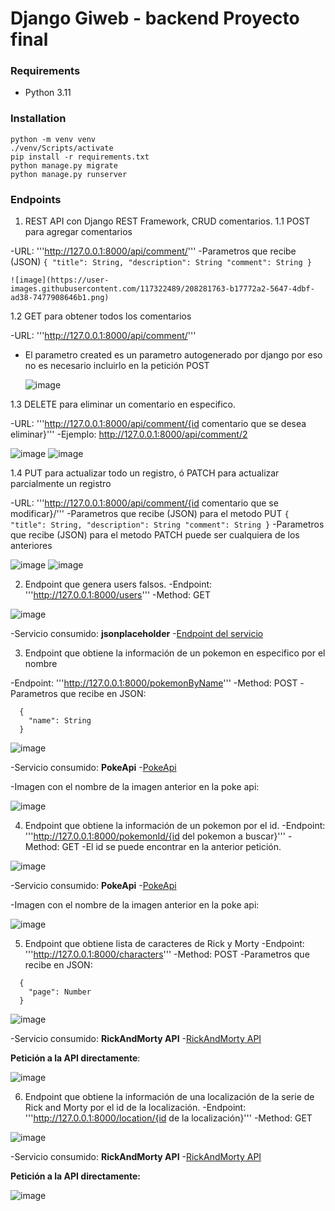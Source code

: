 # Django Giweb - backend Proyecto final

### Requirements

* Python 3.11

### Installation

```
python -m venv venv
./venv/Scripts/activate
pip install -r requirements.txt
python manage.py migrate
python manage.py runserver
```


### Endpoints

1. REST API con Django REST Framework, CRUD comentarios.
  1.1 POST para agregar comentarios
  
  -URL: '''http://127.0.0.1:8000/api/comment/'''
  -Parametros que recibe (JSON)
    ```
    {
      "title": String,
      "description": String
      "comment": String
    }
    ```
    
    ![image](https://user-images.githubusercontent.com/117322489/208281763-b17772a2-5647-4dbf-ad38-7477908646b1.png)

 1.2 GET para obtener todos los comentarios
 
  -URL: '''http://127.0.0.1:8000/api/comment/'''
    
  - El parametro created es un parametro autogenerado por django por eso no es necesario incluirlo en la petición POST
    
    ![image](https://user-images.githubusercontent.com/117322489/208281784-bde4edfb-d1cc-41ba-b94d-83a761567f05.png)

 1.3 DELETE para eliminar un comentario en especifico.
 
  -URL: '''http://127.0.0.1:8000/api/comment/{id comentario que se desea eliminar}'''
  -Ejemplo: http://127.0.0.1:8000/api/comment/2
    
   ![image](https://user-images.githubusercontent.com/117322489/208281808-dab0cc52-e671-473b-b169-fa53287c204d.png)
   ![image](https://user-images.githubusercontent.com/117322489/208281869-2fe49190-4a50-4d0a-a904-1c4d1c30dddc.png)

 1.4 PUT para actualizar todo un registro, ó PATCH para actualizar parcialmente un registro
 
  -URL: '''http://127.0.0.1:8000/api/comment/{id comentario que se modificar}/'''
  -Parametros que recibe (JSON) para el metodo PUT
    ```
    {
      "title": String,
      "description": String
      "comment": String
    }
    ```
   -Parametros que recibe (JSON) para el metodo PATCH puede ser cualquiera de los anteriores

   ![image](https://user-images.githubusercontent.com/117322489/208281923-1a45e1be-1148-4153-88e6-4cb49023bbd1.png)
   ![image](https://user-images.githubusercontent.com/117322489/208281934-017cb99a-0d45-48ab-b05d-0fdb1c293b36.png)

2. Endpoint que genera users falsos.
 -Endpoint: '''http://127.0.0.1:8000/users'''
 -Method: GET
  
  ![image](https://user-images.githubusercontent.com/117322489/208282039-bd3824cc-7c77-49ff-ba8f-1885831c9118.png)

 -Servicio consumido: **jsonplaceholder**
 -[Endpoint del servicio](https://jsonplaceholder.typicode.com/users)
 
3. Endpoint que obtiene la información de un pokemon en especifico por el nombre

 -Endpoint: '''http://127.0.0.1:8000/pokemonByName'''
 -Method: POST
 -Parametros que recibe en JSON:
  ```
    {
      "name": String
    }
  ```
  
  ![image](https://user-images.githubusercontent.com/117322489/208282253-fc63d30a-5341-4070-bcd6-071c31b56338.png)
  
 -Servicio consumido: **PokeApi**
 -[PokeApi](https://pokeapi.co/)
  
 -Imagen con el nombre de la imagen anterior en la poke api:
  
  ![image](https://user-images.githubusercontent.com/117322489/208282333-9225779a-6685-4fea-9813-3e9577b1e7a9.png)

4. Endpoint que obtiene la información de un pokemon por el id.
 -Endpoint: '''http://127.0.0.1:8000/pokemonId/{id del pokemon a buscar}'''
 -Method: GET
 -El id se puede encontrar en la anterior petición.
  
  ![image](https://user-images.githubusercontent.com/117322489/208282428-96489ce6-e063-42eb-b098-7b630dd7a3f4.png)
  
 -Servicio consumido: **PokeApi**
 -[PokeApi](https://pokeapi.co/)
  
 -Imagen con el nombre de la imagen anterior en la poke api:
  
  ![image](https://user-images.githubusercontent.com/117322489/208282453-69da1ad8-cfc0-4280-b5c6-9c2846dee888.png)

5. Endpoint que obtiene lista de caracteres de Rick y Morty
 -Endpoint: '''http://127.0.0.1:8000/characters'''
 -Method: POST
 -Parametros que recibe en JSON:
  ```
    {
      "page": Number
    }
  ```
  
  ![image](https://user-images.githubusercontent.com/117322489/208282580-1ea85362-9414-48db-8abe-1d22b63992f9.png)

 -Servicio consumido: **RickAndMorty API**
 -[RickAndMorty API](https://rickandmortyapi.com/documentation/#rest)
  
  **Petición a la API directamente**:
  
  ![image](https://user-images.githubusercontent.com/117322489/208282626-d806ef34-9773-4add-a35c-ff4afdc420b4.png)

6. Endpoint que obtiene la información de una localización de la serie de Rick and Morty por el id de la localización.
 -Endpoint: '''http://127.0.0.1:8000/location/{id de la localización}'''
 -Method: GET
  
  ![image](https://user-images.githubusercontent.com/117322489/208282675-f8c304b0-2bfc-4461-b214-b92f136d86da.png)

 -Servicio consumido: **RickAndMorty API**
 -[RickAndMorty API](https://rickandmortyapi.com/documentation/#rest)
  
  **Petición a la API directamente:**
  
  ![image](https://user-images.githubusercontent.com/117322489/208282703-834072c1-2e45-421e-bb31-57b7a93702a8.png)
